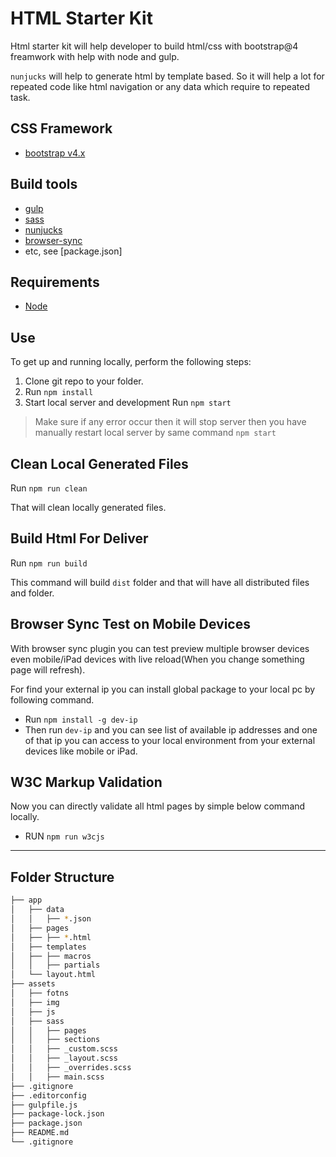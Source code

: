 # HTML Starter Kit

Html starter kit will help developer to build html/css with bootstrap@4 freamwork with help with node and gulp.

`nunjucks` will help to generate html by template based. So it will help a lot for repeated code like html navigation or any data which require to repeated task.

## CSS Framework

- [bootstrap v4.x](https://getbootstrap.com/)

## Build tools

- [gulp](http://gulpjs.com/)
- [sass](http://sass-lang.com/)
- [nunjucks](https://mozilla.github.io/nunjucks/)
- [browser-sync](http://www.browsersync.io/)
- etc, see [package.json]

## Requirements

- [Node](https://nodejs.org/en/)

## Use

To get up and running locally, perform the following steps:

1. Clone git repo to your folder.
2. Run `npm install`
3. Start local server and development Run `npm start`

> Make sure if any error occur then it will stop server then you have manually restart local server by same command `npm start`

## Clean Local Generated Files

Run `npm run clean`

That will clean locally generated files.

## Build Html For Deliver

Run `npm run build`

This command will build `dist` folder and that will have all distributed files and folder.

## Browser Sync Test on Mobile Devices

With browser sync plugin you can test preview multiple browser devices even mobile/iPad devices with live reload(When you change something page will refresh).

For find your external ip you can install global package to your local pc by following command.

- Run `npm install -g dev-ip`
- Then run `dev-ip` and you can see list of available ip addresses and one of that ip you can access to your local environment from your external devices like mobile or iPad.

## W3C Markup Validation

Now you can directly validate all html pages by simple below command locally.

- RUN `npm run w3cjs`

----

## Folder Structure

```bash
├── app
│   ├── data
│   │   ├── *.json
│   ├── pages
│   ├── ├── *.html
│   ├── templates
│   ├── ├── macros
│   │   ├── partials
│   └── layout.html
├── assets
│   ├── fotns
│   ├── img
│   ├── js
│   ├── sass
│   │   ├── pages
│   │   ├── sections
│   │   ├── _custom.scss
│   │   ├── _layout.scss
│   │   ├── _overrides.scss
│   │   ├── main.scss
├── .gitignore
├── .editorconfig
├── gulpfile.js
├── package-lock.json
├── package.json
├── README.md
└── .gitignore
```
